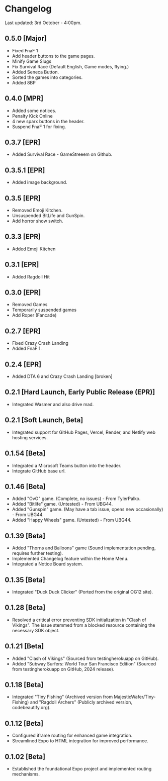# Changelog

Last updated: 3rd October - 4:00pm.

## 0.5.0 [Major]
- Fixed FnaF 1
- Add header buttons to the game pages.
- Minify Game Slugs
- Fix Survival Race (Default English, Game modes, flying.)
- Added Seneca Button.
- Sorted the games into categories.
- Added 8BP


## 0.4.0 [MPR]
- Added some notices.
- Penalty Kick Online
- 4 new sparx buttons in the header.
- Suspend FnaF 1 for fixing.

## 0.3.7 [EPR]
- Added Survival Race - GameStreeem on Github.

## 0.3.5.1 [EPR]
- Added image background.

## 0.3.5 [EPR]
- Removed Emoji Kitchen.
- Unsuspended BitLife and GunSpin.
- Add horror show switch.

## 0.3.3 [EPR]
- Added Emoji Kitchen

## 0.3.1 [EPR]
- Added Ragdoll Hit

## 0.3.0 [EPR]
- Removed Games
- Temporarily suspended games
- Add Roper (Fancade)

## 0.2.7 [EPR]
- Fixed Crazy Crash Landing
- Added FnaF 1.

## 0.2.4 [EPR]
- Added DTA 6 and Crazy Crash Landing [broken]

## 0.2.1 [Hard Launch, Early Public Release (EPR)]
- Integrated Wasmer and also drive mad.

## 0.2.1 [Soft Launch, Beta]
- Integrated support for GitHub Pages, Vercel, Render, and Netlify web hosting services.

## 0.1.54 [Beta]
- Integrated a Microsoft Teams button into the header.
- Integrate GitHub base url.

## 0.1.46 [Beta]
- Added "OvO" game. (Complete, no issues) - From TylerPalko.
- Added "Bitlife" game. (Untested) - From UBG44.
- Added "Gunspin" game. (May have a tab issue, opens new occasionally) - From UBG44.
- Added "Happy Wheels" game. (Untested) - From UBG44.

## 0.1.39 [Beta]
- Added "Thorns and Balloons" game (Sound implementation pending, requires further testing).
- Implemented Changelog feature within the Home Menu.
- Integrated a Notice Board system.

## 0.1.35 [Beta]
- Integrated "Duck Duck Clicker" (Ported from the original OG12 site).

## 0.1.28 [Beta]
- Resolved a critical error preventing SDK initialization in "Clash of Vikings". The issue stemmed from a blocked resource containing the necessary SDK object.

## 0.1.21 [Beta]
- Added "Clash of Vikings" (Sourced from testingherokuapp on GitHub).
- Added "Subway Surfers: World Tour San Francisco Edition" (Sourced from testingherokuapp on GitHub, 2024 release).

## 0.1.18 [Beta]
- Integrated "Tiny Fishing" (Archived version from MajesticWafer/Tiny-Fishing) and "Ragdoll Archers" (Publicly archived version, codebeautify.org).

## 0.1.12 [Beta]
- Configured iframe routing for enhanced game integration.
- Streamlined Expo to HTML integration for improved performance.

## 0.1.02 [Beta]
- Established the foundational Expo project and implemented routing mechanisms.
